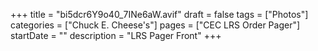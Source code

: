 +++
title = "bi5dcr6Y9o40_7INe6aW.avif"
draft = false
tags = ["Photos"]
categories = ["Chuck E. Cheese's"]
pages = ["CEC LRS Order Pager"]
startDate = ""
description = "LRS Pager Front"
+++
